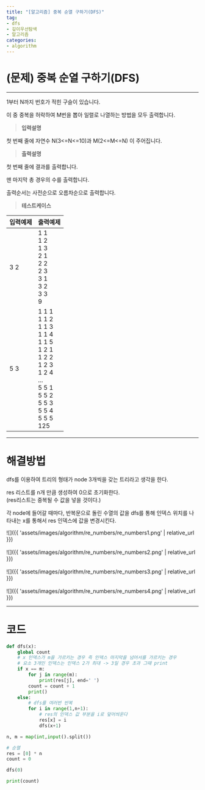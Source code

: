 ```yaml
---
title: "[알고리즘] 중복 순열 구하기(DFS)"
tag:
- dfs
- 깊이우선탐색
- 알고리즘
categories:
- algorithm
---
```


# (문제) 중복 순열 구하기(DFS)
---

1부터 N까지 번호가 적힌 구슬이 있습니다.

이 중 중복을 허락하여 M번을 뽑아 일렬로 나열하는 방법을 모두 출력합니다.



> **입력설명**

첫 번째 줄에 자연수 N(3<=N<=10)과 M(2<=M<=N) 이 주어집니다.


> **출력설명**

첫 번째 줄에 결과를 출력합니다.

맨 마지막 총 경우의 수를 출력합니다.

출력순서는 사전순으로 오름차순으로 출력합니다.

> **테스트케이스**
 

| 입력예제 | 출력예제 |
| -------- | -------- | 
| 3 2 | 1 1<br>1 2<br>1 3<br>2 1<br>2 2<br>2 3<br>3 1<br>3 2<br>3 3<br>9 | 
| 5 3 | 1 1 1<br>1 1 2<br>1 1 3<br>1 1 4<br>1 1 5<br>1 2 1<br>1 2 2<br>1 2 3<br>1 2 4<br> ... <br>5 5 1<br>5 5 2<br>5 5 3<br>5 5 4<br>5 5 5<br>125 | 

---
# 해결방법
dfs를 이용하여 트리의 형태가 node 3개씩을 갖는 트리라고 생각을 한다.

res 리스트를 n개 만큼 생성하여 0으로 초기화한다.<br>
(res리스트는 중복될 수 값을 넣을 것이다.)

각 node에 들어갈 때마다, 반복문으로 돌린 수열의 값을 dfs를 통해 인덱스 위치를 나타내는 x를 통해서 res 인덱스에 값을 변경시킨다.

![]({{ 'assets/images/algorithm/re_numbers/re_numbers1.png' | relative_url }})
<br><br>
![]({{ 'assets/images/algorithm/re_numbers/re_numbers2.png' | relative_url }})
<br><br>
![]({{ 'assets/images/algorithm/re_numbers/re_numbers3.png' | relative_url }})
<br><br>
![]({{ 'assets/images/algorithm/re_numbers/re_numbers4.png' | relative_url }})

---
# 코드
```python
def dfs(x):
    global count
    # x 인덱스가 m을 가르키는 경우 즉 인덱스 마지막을 넘어서를 가르키는 경우
    # 요소 3개인 인덱스는 인덱스 2가 최대 -> 3일 경우 초과 그때 print
    if x == m:
        for j in range(m):
            print(res[j], end=' ')
        count = count + 1
        print()
    else:
        # dfs를 여러번 반복
        for i in range(1,n+1):
            # res의 인덱스 값 부분을 i로 덮어씌운다
            res[x] = i
            dfs(x+1)

n, m = map(int,input().split())

# 순열
res = [0] * n
count = 0

dfs(0)

print(count)
```
